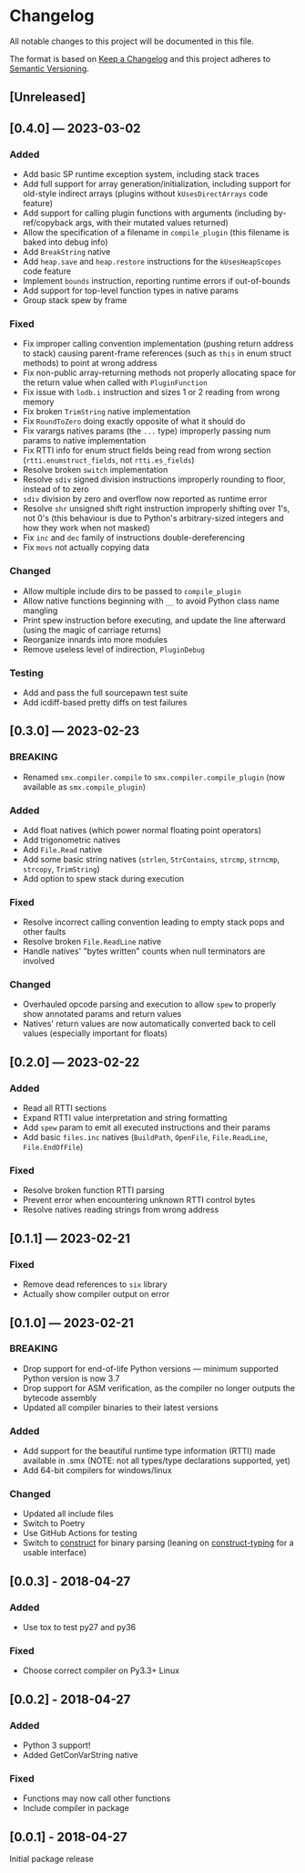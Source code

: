 # Changelog
All notable changes to this project will be documented in this file.

The format is based on [Keep a Changelog](http://keepachangelog.com/en/1.0.0/)
and this project adheres to [Semantic Versioning](http://semver.org/spec/v2.0.0.html).


## [Unreleased]


## [0.4.0] — 2023-03-02
### Added
 - Add basic SP runtime exception system, including stack traces
 - Add full support for array generation/initialization, including support for old-style indirect arrays (plugins without `kUsesDirectArrays` code feature)
 - Add support for calling plugin functions with arguments (including by-ref/copyback args, with their mutated values returned)
 - Allow the specification of a filename in `compile_plugin` (this filename is baked into debug info)
 - Add `BreakString` native
 - Add `heap.save` and `heap.restore` instructions for the `kUsesHeapScopes` code feature
 - Implement `bounds` instruction, reporting runtime errors if out-of-bounds
 - Add support for top-level function types in native params
 - Group stack spew by frame

### Fixed
 - Fix improper calling convention implementation (pushing return address to stack) causing parent-frame references (such as `this` in enum struct methods) to point at wrong address
 - Fix non-public array-returning methods not properly allocating space for the return value when called with `PluginFunction`
 - Fix issue with `lodb.i` instruction and sizes 1 or 2 reading from wrong memory
 - Fix broken `TrimString` native implementation
 - Fix `RoundToZero` doing exactly opposite of what it should do
 - Fix varargs natives params (the `...` type) improperly passing num params to native implementation
 - Fix RTTI info for enum struct fields being read from wrong section (`rtti.enumstruct_fields`, not `rtti.es_fields`)
 - Resolve broken `switch` implementation
 - Resolve `sdiv` signed division instructions improperly rounding to floor, instead of to zero
 - `sdiv` division by zero and overflow now reported as runtime error
 - Resolve `shr` unsigned shift right instruction improperly shifting over 1's, not 0's (this behaviour is due to Python's arbitrary-sized integers and how they work when not masked)
 - Fix `inc` and `dec` family of instructions double-dereferencing
 - Fix `movs` not actually copying data

### Changed
 - Allow multiple include dirs to be passed to `compile_plugin`
 - Allow native functions beginning with `__` to avoid Python class name mangling
 - Print spew instruction before executing, and update the line afterward (using the magic of carriage returns)
 - Reorganize innards into more modules
 - Remove useless level of indirection, `PluginDebug`

### Testing
 - Add and pass the full sourcepawn test suite
 - Add icdiff-based pretty diffs on test failures


## [0.3.0] — 2023-02-23
### BREAKING
 - Renamed `smx.compiler.compile` to `smx.compiler.compile_plugin` (now available as `smx.compile_plugin`)

### Added
 - Add float natives (which power normal floating point operators)
 - Add trigonometric natives
 - Add `File.Read` native
 - Add some basic string natives (`strlen`, `StrContains`, `strcmp`, `strncmp`, `strcopy`, `TrimString`)
 - Add option to spew stack during execution

### Fixed
 - Resolve incorrect calling convention leading to empty stack pops and other faults
 - Resolve broken `File.ReadLine` native
 - Handle natives' "bytes written" counts when null terminators are involved

### Changed
 - Overhauled opcode parsing and execution to allow `spew` to properly show annotated params and return values
 - Natives' return values are now automatically converted back to cell values (especially important for floats)


## [0.2.0] — 2023-02-22
### Added
 - Read all RTTI sections
 - Expand RTTI value interpretation and string formatting
 - Add `spew` param to emit all executed instructions and their params
 - Add basic `files.inc` natives (`BuildPath`, `OpenFile`, `File.ReadLine`, `File.EndOfFile`)

### Fixed
 - Resolve broken function RTTI parsing
 - Prevent error when encountering unknown RTTI control bytes
 - Resolve natives reading strings from wrong address


## [0.1.1] — 2023-02-21
### Fixed
 - Remove dead references to `six` library
 - Actually show compiler output on error


## [0.1.0] — 2023-02-21
### BREAKING
 - Drop support for end-of-life Python versions — minimum supported Python version is now 3.7
 - Drop support for ASM verification, as the compiler no longer outputs the bytecode assembly
 - Updated all compiler binaries to their latest versions

### Added
 - Add support for the beautiful runtime type information (RTTI) made available in .smx (NOTE: not all types/type declarations supported, yet)
 - Add 64-bit compilers for windows/linux

### Changed
 - Updated all include files
 - Switch to Poetry
 - Use GitHub Actions for testing
 - Switch to [construct](https://construct.readthedocs.io/en/latest/) for binary parsing (leaning on [construct-typing](https://github.com/timrid/construct-typing) for a usable interface)


## [0.0.3] - 2018-04-27
### Added
 - Use tox to test py27 and py36

### Fixed
 - Choose correct compiler on Py3.3+ Linux


## [0.0.2] - 2018-04-27
### Added
 - Python 3 support!
 - Added GetConVarString native

### Fixed
 - Functions may now call other functions
 - Include compiler in package


## [0.0.1] - 2018-04-27
Initial package release
